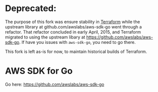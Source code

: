 # Deprecated:

The purpose of this fork was ensure stability in 
[Terraform](https://github.com/hashicorp/terraform) while the upstream 
library at github.com/awslabs/aws-sdk-go went through a refactor. That refactor concluded in early April, 2015, and Terraform migrated to using the upstream libary at https://github.com/awslabs/aws-sdk-go. If have you issues with `aws-sdk-go`, you need to go there. 

This fork is left as-is for now, to maintain historical builds of Terraform. 

# AWS SDK for Go

Go here: https://github.com/awslabs/aws-sdk-go
